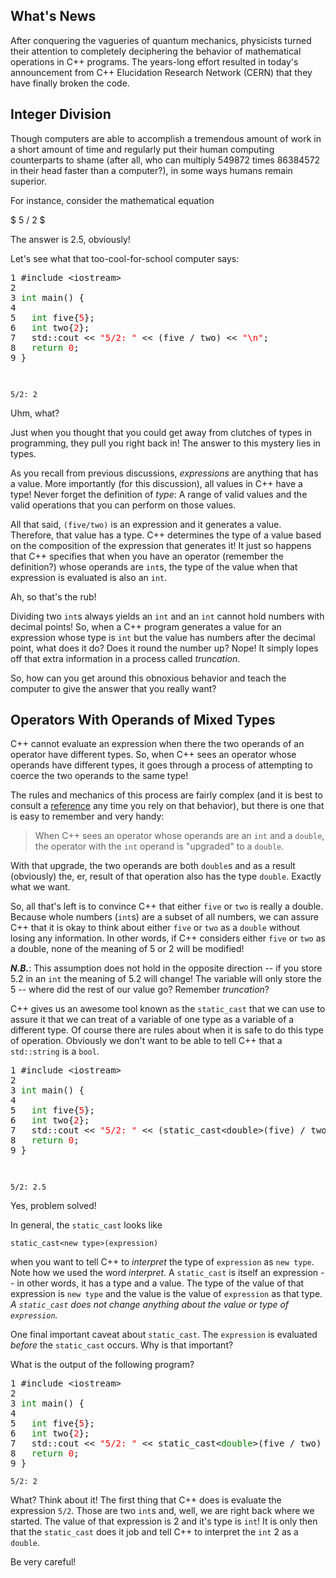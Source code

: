 ## What's News

After conquering the vagueries of quantum mechanics, physicists turned their attention to completely deciphering the behavior of mathematical operations in C++ programs. The years-long effort resulted in today's announcement from C++ Elucidation Research Network (CERN) that they have finally broken the code.

## Integer Division

Though computers are able to accomplish a tremendous amount of work in a short amount of time and regularly put their human computing counterparts to shame (after all, who can multiply 549872 times 86384572 in their head faster than a computer?), in some ways humans remain superior.

For instance, consider the mathematical equation

$ 5 / 2 $

The answer is $2.5$, obviously!

Let's see what that too-cool-for-school computer says:

<html><head></head><body><pre>
1 #include &lt;iostream&gt;
2 
3 <font color=green>int</font> main() {
4 
5   <font color=green>int</font> five{<font color=red>5</font>};
6   <font color=green>int</font> two{<font color=red>2</font>};
7   std::cout << <font color=red>"5/2: "</font> << (five / two) << <font color=red>"\n"</font>;
8   <font color=green>return</font> <font color=red>0</font>;
9 }

</pre></body></html>

```
5/2: 2
```

Uhm, what?

Just when you thought that you could get away from clutches of types in programming, they pull you right back in! The answer to this mystery lies in types.

As you recall from previous discussions, _expressions_ are anything that has a value. More importantly (for this discussion), all values in C++ have a type! Never forget the definition of _type_: A range of valid values and the valid operations that you can perform on those values.

All that said, `(five/two)` is an expression and it generates a value. Therefore, that value has a type. C++ determines the type of a value based on the composition of the expression that generates it! It just so happens that C++ specifies that when you have an operator (remember the definition?) whose operands are `int`s, the type of the value when that expression is evaluated is also an `int`. 

Ah, so that's the rub!

Dividing two `int`s always yields an `int` and an `int` cannot hold numbers with decimal points! So, when a C++ program generates a value for an expression whose type is `int` but the value has numbers after the decimal point, what does it do? Does it round the number up? Nope! It simply lopes off that extra information in a process called _truncation_. 

So, how can you get around this obnoxious behavior and teach the computer to give the answer that you really want? 

## Operators With Operands of Mixed Types

C++ cannot evaluate an expression when there the two operands of an operator have different types. So, when C++ sees an operator whose operands have different types, it goes through a process of attempting to coerce the two operands to the same type!

The rules and mechanics of this process are fairly complex (and it is best to consult a [reference](https://en.cppreference.com/w/cpp/language/implicit_conversion) any time you rely on that behavior), but there is one that is easy to remember and very handy:

> When C++ sees an operator whose operands are an `int` and a `double`, the operator with the `int` operand is "upgraded" to a `double`.

With that upgrade, the two operands are both `double`s and as a result (obviously) the, er, result of that operation also has the type `double`. Exactly what we want.

So, all that's left is to convince C++ that either `five` or `two` is really a double. Because whole numbers (`int`s) are a subset of all numbers, we can assure C++ that it is okay to think about either `five` or `two` as a `double` without losing any information. In other words, if C++ considers either `five` or `two` as a double, none of the meaning of $5$ or $2$ will be modified! 

***N.B.***: This assumption does not hold in the opposite direction -- if you store $5.2$ in an `int` the meaning of $5.2$ will change! The variable will only store the $5$ -- where did the rest of our value go? Remember _truncation_?

C++ gives us an awesome tool known as the `static_cast` that we can use to assure it that we can treat of a variable of one type as a variable of a different type. Of course there are rules about when it is safe to do this type of operation. Obviously we don't want to be able to tell C++ that a `std::string` is a `bool`. 

<html><head></head><body><pre>
1 #include &lt;iostream&gt;
2 
3 <font color=green>int</font> main() {
4 
5   <font color=green>int</font> five{<font color=red>5</font>};
6   <font color=green>int</font> two{<font color=red>2</font>};
7   std::cout << <font color=red>"5/2: "</font> << (static_cast&lt;double&gt;(five) / two) << <font color=red>"\n"</font>;
8   <font color=green>return</font> <font color=red>0</font>;
9 }

</pre></body></html>

```
5/2: 2.5
```

Yes, problem solved!

In general, the `static_cast` looks like

```
static_cast<new type>(expression)
```

when you want to tell C++ to _interpret_ the type of `expression` as `new type`. Note how we used the word _interpret_. A `static_cast` is itself an expression -- in other words, it has a type and a value. The type of the value of that expression is `new type` and the value is the value of `expression` as that type. _A `static_cast` does not change anything about the value or type of `expression`._

One final important caveat about `static_cast`. The `expression` is evaluated _before_ the `static_cast` occurs. Why is that important? 

What is the output of the following program?

<html><head></head><body><pre>
1 #include &lt;iostream&gt;
2 
3 <font color=green>int</font> main() {
4 
5   <font color=green>int</font> five{<font color=red>5</font>};
6   <font color=green>int</font> two{<font color=red>2</font>};
7   std::cout << <font color=red>"5/2: "</font> << static_cast<<font color=green>double</font>>(five / two) << <font color=red>"\n"</font>;
8   <font color=green>return</font> <font color=red>0</font>;
9 }
</pre></body></html>

```
5/2: 2
```

What? Think about it! The first thing that C++ does is evaluate the expression `5/2`. Those are two `int`s and, well, we are right back where we started. The value of that expression is $2$ and it's type is `int`! It is only then that the `static_cast` does it job and tell C++ to interpret the `int` $2$ as a `double`.

Be very careful!